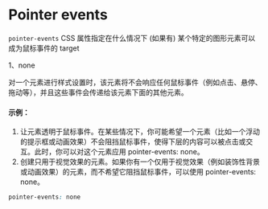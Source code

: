 # Pointer events

`pointer-events` CSS 属性指定在什么情况下 (如果有) 某个特定的图形元素可以成为鼠标事件的 target

1、none

对一个元素进行样式设置时，该元素将不会响应任何鼠标事件（例如点击、悬停、拖动等），并且这些事件会传递给该元素下面的其他元素。

<h4>示例：</h4>

1. 让元素透明于鼠标事件。在某些情况下，你可能希望一个元素（比如一个浮动的提示框或动画效果）不会阻挡鼠标事件，使得下层的内容可以被点击或交互。此时，你可以对这个元素应用 pointer-events: none。
2. 创建只用于视觉效果的元素。如果你有一个仅用于视觉效果（例如装饰性背景或动画效果）的元素，而不希望它阻挡鼠标事件，可以使用 pointer-events: none。

```css
pointer-events: none
```